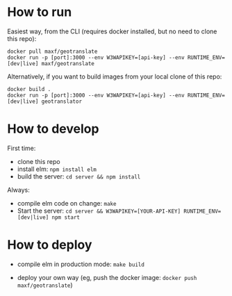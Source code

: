 # How to run

Easiest way, from the CLI (requires docker installed, but no need to clone this repo):

    docker pull maxf/geotranslate
    docker run -p [port]:3000 --env W3WAPIKEY=[api-key] --env RUNTIME_ENV=[dev|live] maxf/geotranslate


Alternatively, if you want to build images from your local clone of this repo:

    docker build .
    docker run -p [port]:3000 --env W3WAPIKEY=[api-key] --env RUNTIME_ENV=[dev|live] geotranslator



# How to develop

First time:

- clone this repo
- install elm: `npm install elm`
- build the server: `cd server && npm install`


Always:

- compile elm code on change: `make`
- Start the server: `cd server && W3WAPIKEY=[YOUR-API-KEY] RUNTIME_ENV=[dev|live] npm start`

# How to deploy

- compile elm in production mode: `make build`


- deploy your own way (eg, push the docker image: `docker push maxf/geotranslate`)
